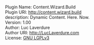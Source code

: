 Plugin Name: Content.Wizard.Build <br>
Plugin URI: http://content.wizard.build <br>
description: Dynamic Content. Here. Now. <br>
Version: 1.00 <br>
Author: Luc Laverdure <br>
Author URI: http://LucLaverdure.com <br>
License: <a href="https://choosealicense.com/licenses/lgpl-3.0/">GNU LGPLv3</a>  <br>
